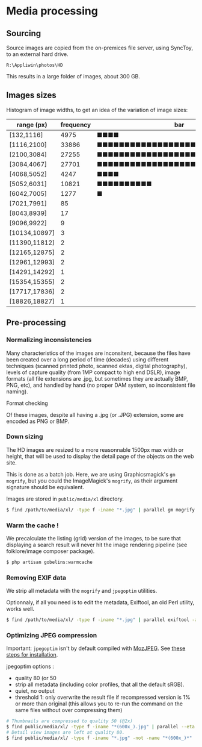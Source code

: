 # Media processing

## Sourcing

Source images are copied from the on-premices file server, using SyncToy, to an external hard drive.

`R:\Appliwin\photos\HD`

This results in a large folder of images, about 300 GB.

## Images sizes

Histogram of image widths, to get an idea of the variation of image sizes:

| range (px)    | frequency | bar                            |
| ------------- | --------- | ------------------------------ |
| [132,1116]    | 4975      | ■■■■                           |
| [1116,2100]   | 33886     | ■■■■■■■■■■■■■■■■■■■■■■■■■■■■■■ |
| [2100,3084]   | 27255     | ■■■■■■■■■■■■■■■■■■■■■■■■       |
| [3084,4067]   | 27701     | ■■■■■■■■■■■■■■■■■■■■■■■■■      |
| [4068,5052]   | 4247      | ■■■■                           |
| [5052,6031]   | 10821     | ■■■■■■■■■■                     |
| [6042,7005]   | 1277      | ■                              |
| [7021,7991]   | 85        |                                |
| [8043,8939]   | 17        |                                |
| [9096,9922]   | 9         |                                |
| [10134,10897] | 3         |                                |
| [11390,11812] | 2         |                                |
| [12165,12875] | 2         |                                |
| [12961,12993] | 2         |                                |
| [14291,14292] | 1         |                                |
| [15354,15355] | 2         |                                |
| [17717,17836] | 2         |                                |
| [18826,18827] | 1         |                                |

## Pre-processing

### Normalizing inconsistencies

Many characteristics of the images are inconsitent, because the files have been created over a long period of time (decades)
using different techniques (scanned printed photo, scanned ektas, digital photography), levels of capture quality (from 1MP compact to
high end DSLR), image formats (all file extensions are .jpg, but sometimes they are actually BMP, PNG, etc), and handled by hand
(no proper DAM system, so inconsistent file naming).

Format checking

Of these images, despite all having a .jpg (or .JPG) extension, some are encoded as PNG or BMP.

### Down sizing

The HD images are resized to a more reasonnable 1500px max width or height, that will be used
to display the detail page of the objects on the web site.

This is done as a batch job. Here, we are using Graphicsmagick's `gm mogrify`, but you could
the ImageMagick's `mogrify`, as their argument signature should be equivalent.

Images are stored in `public/media/xl` directory.

```bash
$ find /path/to/media/xl/ -type f -iname "*.jpg" | parallel gm mogrify -resize 1500x1500 -format jpg -strip {}
```

### Warm the cache !

We precalculate the listing (grid) version of the images, to be sure that displaying a search result will
never hit the image rendering pipeline (see folklore/image composer package).

```bash
$ php artisan gobelins:warmcache
```

### Removing EXIF data

We strip all metadata with the `mogrify` and `jpegoptim` utilities.

Optionnaly, if all you need is to edit the metadata, Exiftool, an old Perl utility, works well.

```bash
$ find /path/to/media/xl/ -type f -iname "*.jpg" | parallel exiftool -all= -overwrite_original {}
```

### Optimizing JPEG compression

Important: `jpegoptim` isn't by default compiled with [MozJPEG](https://github.com/mozilla/mozjpeg).
See [these steps for installation](https://github.com/tjko/jpegoptim/issues/41#issuecomment-327498566).

jpegoptim options :

- quality 80 (or 50
- strip all metadata (including color profiles, that all the default sRGB).
- quiet, no output
- threshold 1: only overwrite the result file if recompressed version is 1% or more than original (this allows you to re-run the command on the same files without over compressing them)

```bash
# Thumbnails are compressed to quality 50 (@2x)
$ find public/media/xl/ -type f -iname "*(600x_).jpg" | parallel --eta jpegoptim -m50 -s -q -T1 {}
# Detail view images are left at quality 80.
$ find public/media/xl/ -type f -iname "*.jpg" -not -name "*(600x_)*" | parallel --eta jpegoptim -m80 -s -q -T1 {}
```
